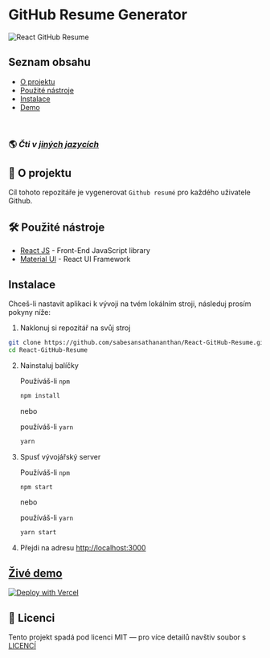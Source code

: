 # GitHub Resume Generator

![React GitHub Resume](../src/assets/readme/screenshot.png)

## Seznam obsahu

- [O projektu](#about)
- [Použité nástroje](#built-with)
- [Instalace](#installation)
- [Demo](#live-demo)

<br>

### 🌎 _Čti v [jiných jazycích](./Translations.md)_

<h2 id='about'>🤔 O projektu</h2>

Cíl tohoto repozitáře je vygenerovat `Github resumé` pro každého uživatele Github.

<h2 id='built-with'>🛠️ Použité nástroje</h2>

- [React JS](https://reactjs.org/) - Front-End JavaScript library
- [Material UI](https://material-ui.com/) - React UI Framework

<h2 id='installation'>Instalace</h2>

Chceš-li nastavit aplikaci k vývoji na tvém lokálním stroji, následuj prosím pokyny níže:

1. Naklonuj si repozitář na svůj stroj

```bash
git clone https://github.com/sabesansathananthan/React-GitHub-Resume.git
cd React-GitHub-Resume
```

2. Nainstaluj balíčky

   Používáš-li `npm`

   ```bash
   npm install
   ```

   nebo

   používáš-li `yarn`

   ```bash
   yarn
   ```

3. Spusť vývojářský server

   Používáš-li `npm`

   ```bash
   npm start
   ```

   nebo

   používáš-li `yarn`

   ```bash
   yarn start
   ```

4. Přejdi na adresu <http://localhost:3000>

<h2 id='live-demo'><a href="https://react-github-resume.vercel.app/">Živé demo</a></h2>

[![Deploy with Vercel](https://vercel.com/button)](https://vercel.com/new/git/external?repository-url=https://github.com/sabesansathananthan/React-GitHub-Resume)

## 📄 Licenci

Tento projekt spadá pod licenci MIT — pro více detailů navštiv soubor s [LICENCÍ](../LICENSE)

